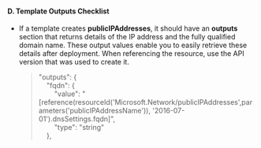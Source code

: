 <h4><b>D. Template Outputs Checklist</b></h4> 
<ul>
<li>If a template creates <strong>publicIPAddresses</strong>,  it should have an <strong>outputs</strong> section  that returns details of the IP address and the fully qualified domain name.  These output values enable you to easily retrieve these details after  deployment. When referencing the resource, use the API version that was used to  create it. 
  <blockquote>
    <p>&quot;outputs&quot;:  {<br>
      &nbsp;&nbsp;&nbsp; &quot;fqdn&quot;: {<br>
      &nbsp;&nbsp;&nbsp;&nbsp;&nbsp;&nbsp;&nbsp; &quot;value&quot;:  &quot;[reference(resourceId('Microsoft.Network/publicIPAddresses',parameters('publicIPAddressName')),  '2016-07-01').dnsSettings.fqdn]&quot;,<br>
      &nbsp;&nbsp;&nbsp;&nbsp;&nbsp;&nbsp;&nbsp; &quot;type&quot;: &quot;string&quot;<br>
      &nbsp;&nbsp;&nbsp; }, </p>
  </blockquote>
</li>
</ul>
